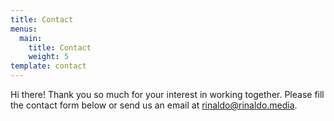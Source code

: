 ```yaml
---
title: Contact
menus:
  main:
    title: Contact
    weight: 5
template: contact
---
```

Hi there! Thank you so much for your interest in working together. Please fill the contact form below or send us an email at [rinaldo@rinaldo.media](<mailto: rinaldo@rinaldo.media>).

